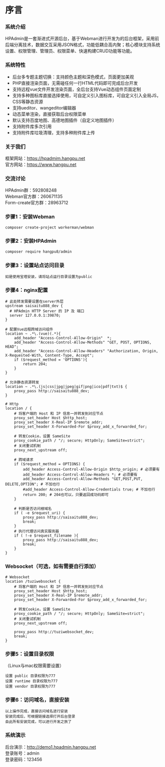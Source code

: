 # 序言

### 系统介绍
HPAdmin是一套渐进式开源后台，基于Webman进行开发为的后台框架，采用前后端分离技术，数据交互采用JSON格式，功能低耦合高内聚；核心模块支持系统设置、权限管理、管理员、权限菜单、快速构建CRUD功能等功能。

### 系统特性
*   后台多专题主题切换：支持颜色主题和深色模式，页面更加美观
*   PHP直接渲染页面，无需碰任何一行HTML代码即可完成后台开发
*   支持远程vue文件开发渲染页面，全后台支持Vue动态组件页面定制
*   支持多种图标库直接选择使用，可自定义引入图标库，可自定义引入全局JS，CSS等静态资源
*   支持ueditor、wangeditor编辑器
*   动态菜单渲染，直接获取后台权限菜单
*   默认支持百度地图、高德地图插件（自定义地图插件）
*   支持附件库多次引用
*   支持附件库垃圾清理，支持多种附件库上传

### 关于我们
框架网站：<https://hpadmim.hangpu.net>  
官方网站：<https://www.hangpu.net>

### 交流讨论
HPAdmin群：592808248  
Webman官方群：260671135  
Form-create官方群：28963712  

### 步骤1：安装Webman
```sh
composer create-project workerman/webman
```
### 步骤2：安装HPAdmin
```sh
composer require hangpu8/admin
```

### 步骤3：设置站点访问目录
``` text
如是使用宝塔安装，请将站点运行目录设置为public
```

### 步骤4：nginx配置
```nginx
# 此处转发需要设置在server外层
upstream saisaitu888_dev {
  # HPAdmin HTTP Server 的 IP 及 端口
  server 127.0.0.1:39870;
}

# 配置Vue远程跨域访问组件
location ~ .*\.(vue)(.*){
	add_header "Access-Control-Allow-Origin"  *;
	add_header "Access-Control-Allow-Methods" "GET, POST, OPTIONS, HEAD";
	add_header "Access-Control-Allow-Headers" "Authorization, Origin, X-Requested-With, Content-Type, Accept";
	if ($request_method = 'OPTIONS'){
		return 204;
	}
}

# 允许静态资源转发
location ~ .*\.(js|css|jpg|jpeg|gif|png|ico|pdf|txt)$ {
	proxy_pass http://saisaitu888_dev;
}

# Http
location / {
	# 将客户端的 Host 和 IP 信息一并转发到对应节点
	proxy_set_header Host $http_host;
	proxy_set_header X-Real-IP $remote_addr;
	proxy_set_header X-Forwarded-For $proxy_add_x_forwarded_for;
	
	# 转发Cookie，设置 SameSite
	proxy_cookie_path / "/; secure; HttpOnly; SameSite=strict";
	# 关闭重试机制
	proxy_next_upstream off;
	
	# 跨域请求
	if ($request_method = OPTIONS) {
		add_header Access-Control-Allow-Origin $http_origin; # 必须要有
		add_header Access-Control-Allow-Headers *; # 必须要有
		add_header Access-Control-Allow-Methods "GET,POST,PUT, DELETE,OPTION"; # 不加也行
		#add_header Access-Control-Allow-Credentials true; # 不加也行
		return 200; # 204也可以，只要返回成功码即可
	}
	
	# 判断是否访问根域名
	if ( -e $request_uri) {
		proxy_pass http://saisaitu888_dev;
		break;
	}
	# 执行代理访问真实服务器
	if ( !-e $request_filename ){
		proxy_pass http://saisaitu888_dev;
		break;
	}
}
```

### Websocket（可选，如有需要自行添加）
``` nginx
# Websocket
location /tuziwebsocket {
	# 将客户端的 Host 和 IP 信息一并转发到对应节点
	proxy_set_header Host $http_host;
	proxy_set_header X-Real-IP $remote_addr;
	proxy_set_header X-Forwarded-For $proxy_add_x_forwarded_for;
	
	# 转发Cookie，设置 SameSite
	proxy_cookie_path / "/; secure; HttpOnly; SameSite=strict";
	# 关闭重试机制
	proxy_next_upstream off;
	
	proxy_pass http://tuziwebsocket_dev;
	break;
}
```
### 步骤5：设置目录权限
（Linux与mac权限需要设置）
```text
设置 public 目录权限为777
设置 runtime 目录权限为777
设置 vendor 目录权限为777
```
### 步骤6：访问域名，直接安装
```text
以上操作完成，直接访问域名进行安装  
安装完成后，可根据链接选择打开后台登录  
自此所有安装完成，可以进行开发之旅了  
```

### 系统演示
后台演示：<http://demo1.hpadmin.hangpu.net>  
登录账号：admin  
登录密码：123456

<!-- ### 安装页面1
![Image text](https://gitee.com/hangpu888/hpadmin/raw/master/preview/1.png)
### 安装页面2
![Image text](https://gitee.com/hangpu888/hpadmin/raw/master/preview/2.png)
### PHP生成一个表格页面
![Image text](https://gitee.com/hangpu888/hpadmin/raw/master/preview/3.png)
### PHP生成一个表单页面
![Image text](https://gitee.com/hangpu888/hpadmin/raw/master/preview/4.png)
### 后台首页
![Image text](https://gitee.com/hangpu888/hpadmin/raw/master/preview/5.png)
### 配置页面
![Image text](https://gitee.com/hangpu888/hpadmin/raw/master/preview/6.png) -->
